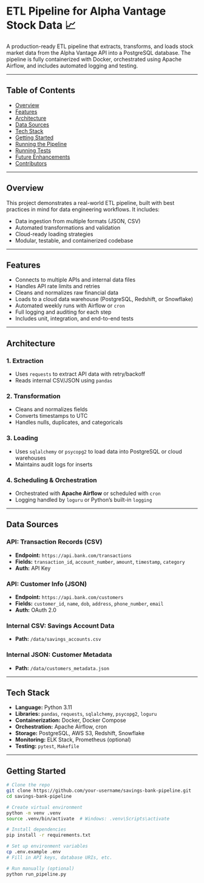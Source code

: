 # ETL Pipeline for Alpha Vantage Stock Data 📈

A production-ready ETL pipeline that extracts, transforms, and loads stock market data from the Alpha Vantage API into a PostgreSQL database. The pipeline is fully containerized with Docker, orchestrated using Apache Airflow, and includes automated logging and testing.

---

## Table of Contents 

- [Overview](#overview)
- [Features](#features)
- [Architecture](#architecture)
- [Data Sources](#data-sources)
- [Tech Stack](#tech-stack)
- [Getting Started](#getting-started)
- [Running the Pipeline](#running-the-pipeline)
- [Running Tests](#running-tests)
- [Future Enhancements](#future-enhancements)
- [Contributors](#contributors)

---

## Overview 

This project demonstrates a real-world ETL pipeline, built with best practices in mind for data engineering workflows. It includes:

- Data ingestion from multiple formats (JSON, CSV)
- Automated transformations and validation
- Cloud-ready loading strategies
- Modular, testable, and containerized codebase

---

## Features 

-  Connects to multiple APIs and internal data files
-  Handles API rate limits and retries
-  Cleans and normalizes raw financial data
-  Loads to a cloud data warehouse (PostgreSQL, Redshift, or Snowflake)
-  Automated weekly runs with Airflow or `cron`
-  Full logging and auditing for each step
-  Includes unit, integration, and end-to-end tests

---

## Architecture 

### 1. Extraction
- Uses `requests` to extract API data with retry/backoff
- Reads internal CSV/JSON using `pandas`

### 2. Transformation
- Cleans and normalizes fields
- Converts timestamps to UTC
- Handles nulls, duplicates, and categoricals

### 3. Loading
- Uses `sqlalchemy` or `psycopg2` to load data into PostgreSQL or cloud warehouses
- Maintains audit logs for inserts

### 4. Scheduling & Orchestration
- Orchestrated with **Apache Airflow** or scheduled with `cron`
- Logging handled by `loguru` or Python’s built-in `logging`

---

## Data Sources 

###  API: Transaction Records (CSV)
- **Endpoint:** `https://api.bank.com/transactions`
- **Fields:** `transaction_id`, `account_number`, `amount`, `timestamp`, `category`
- **Auth:** API Key

###  API: Customer Info (JSON)
- **Endpoint:** `https://api.bank.com/customers`
- **Fields:** `customer_id`, `name`, `dob`, `address`, `phone_number`, `email`
- **Auth:** OAuth 2.0

###  Internal CSV: Savings Account Data
- **Path:** `/data/savings_accounts.csv`

###  Internal JSON: Customer Metadata
- **Path:** `/data/customers_metadata.json`

---

## Tech Stack 

- **Language:** Python 3.11
- **Libraries:** `pandas`, `requests`, `sqlalchemy`, `psycopg2`, `loguru`
- **Containerization:** Docker, Docker Compose
- **Orchestration:** Apache Airflow, cron
- **Storage:** PostgreSQL, AWS S3, Redshift, Snowflake
- **Monitoring:** ELK Stack, Prometheus (optional)
- **Testing:** `pytest`, `Makefile`

---

## Getting Started 

```bash
# Clone the repo
git clone https://github.com/your-username/savings-bank-pipeline.git
cd savings-bank-pipeline

# Create virtual environment
python -m venv .venv
source .venv/bin/activate  # Windows: .venv\Scripts\activate

# Install dependencies
pip install -r requirements.txt

# Set up environment variables
cp .env.example .env
# Fill in API keys, database URIs, etc.

# Run manually (optional)
python run_pipeline.py
